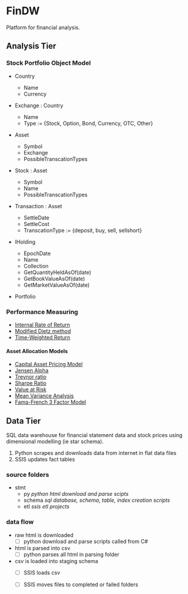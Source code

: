 # FinDW
Platform for financial analysis.

## Analysis Tier

### Stock Portfolio Object Model

- Country
	- Name 
	- Currency

- Exchange : Country
	- Name
	- Type := {Stock, Option, Bond, Currency, OTC, Other}

- Asset
	- Symbol
	- Exchange
	- PossibleTranscationTypes

- Stock : Asset
	+ Symbol
	+ Name
	- PossibleTranscationTypes

- Transaction : Asset
	- SettleDate
	- SettleCost
	- TranscationType := {deposit, buy, sell, sellshort}

- IHolding
	- EpochDate
	- Name
	- Collection<Transactions>
	+ GetQuantityHeldAsOf(date)
	+ GetBookValueAsOf(date)
	+ GetMarketValueAsOf(date)


- Portfolio


### Performance Measuring

- [Internal Rate of Return]()
- [Modified Dietz method]()
- [Time-Weighted Return]()

#### Asset Allocation Models

- [Capital Asset Pricing Model](https://en.wikipedia.org/wiki/Capital_asset_pricing_model)
- [Jensen Alpha](https://en.wikipedia.org/wiki/Jensen%27s_alpha)
- [Treynor ratio](https://en.wikipedia.org/wiki/Treynor_ratio)
- [Sharpe Ratio]()
- [Value at Risk]()
- [Mean Variance Analysis]()
- [Fama-French 3 Factor Model](https://en.wikipedia.org/wiki/Fama%E2%80%93French_three-factor_model)
## Data Tier
SQL data warehouse for financial statement data and stock prices using dimensional modelling (ie star schema).

1. Python scrapes and downloads data from internet in flat data files
2. SSIS updates fact tables

### source folders
- stmt
	- py _python html download and parse scipts_
	- schema _sql database, schema, table, index creation scripts_
	- etl _ssis etl projects_


### data flow
- raw html is downloaded
	- [ ] python download and parse scripts called from C#
- html is parsed into csv
	- [ ] python parses all html in parsing folder
- csv is loaded into staging schema
	- [ ] SSIS loads csv
	- [ ] SSIS moves files to completed or failed folders

